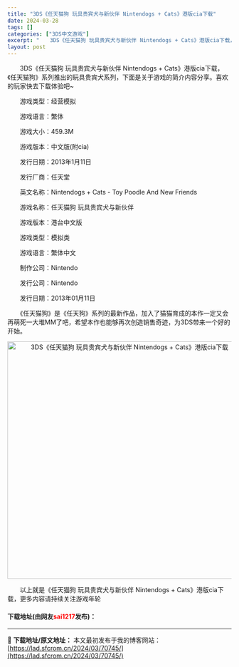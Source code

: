 ```yaml
---
title: "3DS《任天猫狗 玩具贵宾犬与新伙伴 Nintendogs + Cats》港版cia下载"
date: 2024-03-28
tags: []
categories: ["3DS中文游戏"]
excerpt: "　　3DS《任天猫狗 玩具贵宾犬与新伙伴 Nintendogs + Cats》港版cia下载，《任天猫狗》系列推出的玩具贵宾犬系列，下面是关于游戏的简介内容分享。喜欢的玩家快去下载体验吧~ 　　游戏类型：经营模拟 　　游戏语言：繁体 　　游戏大小：459.3M 　　游戏版本：中文版(附cia) 　　&hellip;"
layout: post
---
```


 <p>　　3DS《任天猫狗 玩具贵宾犬与新伙伴 Nintendogs + Cats》港版cia下载，《任天猫狗》系列推出的玩具贵宾犬系列，下面是关于游戏的简介内容分享。喜欢的玩家快去下载体验吧~</p> <p>　　游戏类型：经营模拟</p> <p>　　游戏语言：繁体</p> <p>　　游戏大小：459.3M</p> <p>　　游戏版本：中文版(附cia)</p> <p>　　发行日期：2013年1月11日</p> <p>　　发行厂商：任天堂</p> <p>　　英文名称：Nintendogs + Cats - Toy Poodle And New Friends</p> <p>　　游戏名称：任天猫狗 玩具贵宾犬与新伙伴</p> <p>　　游戏版本：港台中文版</p> <p>　　游戏类型：模拟类</p> <p>　　游戏语言：繁体中文</p> <p>　　制作公司：Nintendo</p> <p>　　发行公司：Nintendo</p> <p>　　发行日期：2013年01月11日</p> <p>　　《任天猫狗》是《任天狗》系列的最新作品，加入了猫猫育成的本作一定又会再萌死一大堆MM了吧，希望本作也能够再次创造销售奇迹，为3DS带来一个好的开始。</p> <p align="center"><img align="" border="0" src="https://lad.sfcrom.cn/wp-content/uploads/2024/03/20240328_66054a6c8e45b.jpg" width="533" alt="3DS《任天猫狗 玩具贵宾犬与新伙伴 Nintendogs + Cats》港版cia下载" /></p> <p>　　以上就是《任天猫狗 玩具贵宾犬与新伙伴 Nintendogs + Cats》港版cia下载，更多内容请持续关注游戏年轮</p> <p><h4>下载地址(由网友<font color="red">sai1217</font>发布)：</h4></p> 

---
📖 **下载地址/原文地址：** 本文最初发布于我的博客网站：[https://lad.sfcrom.cn/2024/03/70745/](https://lad.sfcrom.cn/2024/03/70745/)
